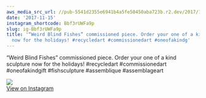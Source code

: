 ```yaml
---
aws_media_src_url: //pub-5541d2355e6941b4a5fe50450aba723b.r2.dev/2017/11/2017-11-15_01-46-51_UTC.jpg
date: '2017-11-15'
instagram_shortcode: Bbf3rUWFa9p
slug: ig-Bbf3rUWFa9p
title: '“Weird Blind Fishes” commissioned piece. Order your one of a kind sculpture
  now for the holidays! #recycledart #commissionedart #oneofakindg'
---
```


“Weird Blind Fishes” commissioned piece. Order your one of a kind sculpture now for the holidays! #recycledart #commissionedart #oneofakindgift #fishsculpture #assemblique #assemblageart 

![](//pub-5541d2355e6941b4a5fe50450aba723b.r2.dev/2017/11/2017-11-15_01-46-51_UTC.jpg)   
[View on Instagram](https://www.instagram.com/p/Bbf3rUWFa9p/)